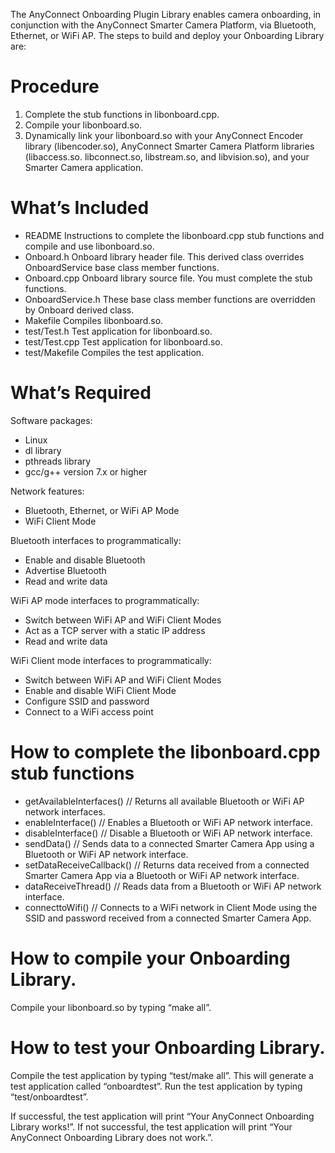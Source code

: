 The AnyConnect Onboarding Plugin Library enables camera onboarding, in conjunction with the AnyConnect Smarter Camera Platform, via Bluetooth, Ethernet, or WiFi AP.  The steps to build and deploy your Onboarding Library are:

# Procedure

1. Complete the stub functions in libonboard.cpp.
2. Compile your libonboard.so.
3. Dynamically link your libonboard.so with your AnyConnect Encoder library (libencoder.so), AnyConnect Smarter Camera Platform libraries (libaccess.so. libconnect.so, libstream.so, and libvision.so), and your Smarter Camera application.


# What’s Included

- README		Instructions to complete the libonboard.cpp stub functions and compile and use libonboard.so.
- Onboard.h		Onboard library header file.  This derived class overrides OnboardService base class member functions.
- Onboard.cpp		Onboard library source file.  You must complete the stub functions.
- OnboardService.h	These base class member functions are overridden by Onboard derived class.
- Makefile		Compiles libonboard.so.
- test/Test.h		Test application for libonboard.so.
- test/Test.cpp		Test application for libonboard.so.
- test/Makefile		Compiles the test application.


# What’s Required

Software packages:
- Linux
- dl library
- pthreads library 
- gcc/g++ version 7.x or higher

Network features:
- Bluetooth, Ethernet, or WiFi AP Mode
- WiFi Client Mode

Bluetooth interfaces to programmatically:
- Enable and disable Bluetooth
- Advertise Bluetooth
- Read and write data

WiFi AP mode interfaces to programmatically:
- Switch between WiFi AP and WiFi Client Modes
- Act as a TCP server with a static IP address
- Read and write data

WiFi Client mode interfaces to programmatically:
- Switch between WiFi AP and WiFi Client Modes
- Enable and disable WiFi Client Mode
- Configure SSID and password
- Connect to a WiFi access point


# How to complete the libonboard.cpp stub functions

- getAvailableInterfaces() // Returns all available Bluetooth or WiFi AP network interfaces.
- enableInterface() // Enables a Bluetooth or WiFi AP network interface.
- disableInterface() // Disable a Bluetooth or WiFi AP network interface.
- sendData() // Sends data to a connected Smarter Camera App using a Bluetooth or WiFi AP network interface.
- setDataReceiveCallback() // Returns data received from a connected Smarter Camera App via a Bluetooth or WiFi AP network interface.
- dataReceiveThread() // Reads data from a Bluetooth or WiFi AP network interface.
- connecttoWifi() // Connects to a WiFi network in Client Mode using the SSID and password received from a connected Smarter Camera App.


# How to compile your Onboarding Library.

Compile your libonboard.so by typing “make all”.


# How to test your Onboarding Library.

Compile the test application by typing “test/make all”.  This will generate a test application called “onboardtest”.  Run the test application by typing “test/onboardtest”.  

If successful, the test application will print “Your AnyConnect Onboarding Library works!”.  If not successful, the test application will print “Your AnyConnect Onboarding Library does not work.”.
